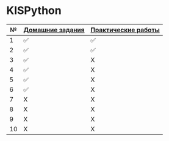 # KISPython

| № |[Домашние задания](https://github.com/QuasyStellar/KISPythonPublic/tree/main/HomeWork)|[Практические работы](https://github.com/QuasyStellar/KISPythonPublic/tree/main/Practice) |
| ------------- | ------------- | ------------- |
| 1 |✅|✅ |
| 2 |✅| ✅|
| 3 |✅|X |
| 4 |✅|X |
| 5 |✅|X |
| 6 | ✅ | X|
| 7 | X | X| 
| 8 |X|X| 
| 9 |X |X|
| 10 |X|X|

